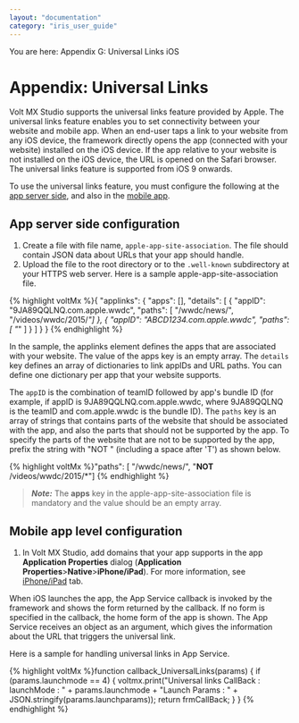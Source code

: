 ```yaml
---
layout: "documentation"
category: "iris_user_guide"
---
```

                          

You are here: Appendix G: Universal Links iOS

Appendix: Universal Links
=========================

Volt MX  Studio supports the universal links feature provided by Apple. The universal links feature enables you to set connectivity between your website and mobile app. When an end-user taps a link to your website from any iOS device, the framework directly opens the app (connected with your website) installed on the iOS device. If the app relative to your website is not installed on the iOS device, the URL is opened on the Safari browser. The universal links feature is supported from iOS 9 onwards.

To use the universal links feature, you must configure the following at the [app server side](#app-server-side-configuration), and also in the [mobile app](#mobile-app-level-configuration).

App server side configuration
-----------------------------

1.  Create a file with file name, `apple-app-site-association`. The file should contain JSON data about URLs that your app should handle.
2.  Upload the file to the root directory or to the `.well-known` subdirectory at your HTTPS web server. Here is a sample apple-app-site-association file.

{% highlight voltMx %}{
"applinks": {
"apps": [],
"details": [
{
"appID": "9JA89QQLNQ.com.apple.wwdc",
"paths": [ "/wwdc/news/", "/videos/wwdc/2015/*"]
},
{
"appID": "ABCD1234.com.apple.wwdc",
"paths": [ "*" ]
}
]
}
}
{% endhighlight %}

In the sample, the applinks element defines the apps that are associated with your website. The value of the apps key is an empty array. The `details` key defines an array of dictionaries to link appIDs and URL paths. You can define one dictionary per app that your website supports.

The `appID` is the combination of teamID followed by app's bundle ID (for example, if appID is 9JA89QQLNQ.com.apple.wwdc, where 9JA89QQLNQ is the teamID and com.apple.wwdc is the bundle ID). The `paths` key is an array of strings that contains parts of the website that should be associated with the app, and also the parts that should not be supported by the app. To specify the parts of the website that are not to be supported by the app, prefix the string with "NOT " (including a space after 'T') as shown below.

{% highlight voltMx %}"paths": [ "/wwdc/news/", "**NOT** /videos/wwdc/2015/*"]
{% endhighlight %}

> **_Note:_** The **apps** key in the apple-app-site-association file is mandatory and the value should be an empty array.

Mobile app level configuration
------------------------------

1.  In Volt MX Studio, add domains that your app supports in the app **Application Properties** dialog (**Application Properties**\>**Native**\>**iPhone/iPad**). For more information, see [iPhone/iPad](Native_App_Properties.html#iPhone/iPad) tab.

When iOS launches the app, the App Service callback is invoked by the framework and shows the form returned by the callback. If no form is specified in the callback, the home form of the app is shown. The App Service receives an object as an argument, which gives the information about the URL that triggers the universal link.

Here is a sample for handling universal links in App Service.

{% highlight voltMx %}function callback_UniversalLinks(params) {
	if (params.launchmode == 4) {
		voltmx.print("Universal links CallBack : launchMode : " + params.launchmode + "Launch Params :         " + JSON.stringify(params.launchparams));
		return frmCallBack;
	}
}
{% endhighlight %}
